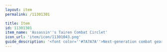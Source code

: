 ```yaml
---
layout: item
permalink: /11301301

title: Item
id: 11301301
item_name: 'Assassin''s Tairen Combat Circlet'
icon_url: 'item/icon/11301043.png'
guide_description: '<font color=''#7A7A7A''>Next-generation combat gear for the soldiers of Tairen. Jessica designed it specifically to defeat Humanitas. Stolen during the prototyping phase, this item has a balance of offense and defense.</font>'
---
```

